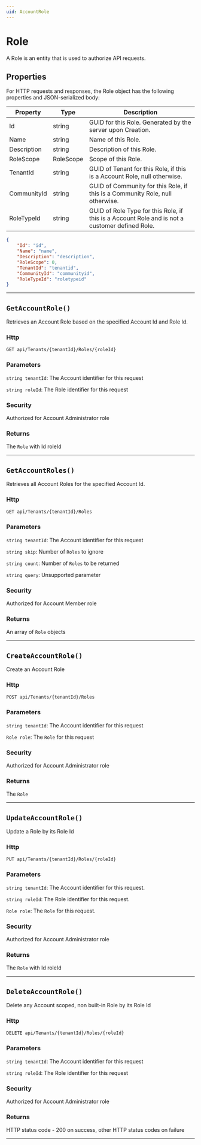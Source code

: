 ```yaml
---
uid: AccountRole
---
```


# Role

A Role is an entity that is used to authorize API requests.

## Properties

For HTTP requests and responses, the Role object has the following properties and JSON-serialized body: 

| Property | Type | Description | 
 | --- | --- | ---  | 
| Id | string | GUID for this Role. Generated by the server upon Creation. | 
| Name | string | Name of this Role. | 
| Description | string | Description of this Role. | 
| RoleScope | RoleScope | Scope of this Role. | 
| TenantId | string | GUID of Tenant for this Role, if this is a Account Role, null otherwise. | 
| CommunityId | string | GUID of Community for this Role, if this is a Community Role, null otherwise. | 
| RoleTypeId | string | GUID of Role Type for this Role, if this is a Account Role and is not a customer defined Role. | 


```json
{
	"Id": "id",
	"Name": "name",
	"Description": "description",
	"RoleScope": 0,
	"TenantId": "tenantid",
	"CommunityId": "communityid",
	"RoleTypeId": "roletypeid"
}
```
***

## `GetAccountRole()`

Retrieves an Account Role based on the specified Account Id and Role Id.

### Http

`GET api/Tenants/{tenantId}/Roles/{roleId}`

### Parameters

`string tenantId`:	The Account identifier for this request

`string roleId`:	The Role identifier for this request



### Security

Authorized for Account Administrator role

### Returns

The `Role` with Id roleId

***
## `GetAccountRoles()`

Retrieves all Account Roles for the specified Account Id.

### Http

`GET api/Tenants/{tenantId}/Roles`

### Parameters

`string tenantId`:	The Account identifier for this request

`string skip`:	Number of `Roles` to ignore

`string count`:	Number of `Roles` to be returned

`string query`:	Unsupported parameter



### Security

Authorized for Account Member role

### Returns

An array of `Role` objects 

***
## `CreateAccountRole()`

Create an Account Role

### Http

`POST api/Tenants/{tenantId}/Roles`

### Parameters

`string tenantId`:	The Account identifier for this request

`Role role`:	The `Role` for this request



### Security

Authorized for Account Administrator role

### Returns

The `Role`

***
## `UpdateAccountRole()`

Update a Role by its Role Id

### Http

`PUT api/Tenants/{tenantId}/Roles/{roleId}`

### Parameters

`string tenantId`:	The Account identifier for this request.

`string roleId`:	The Role identifier for this request.

`Role role`:	The `Role` for this request.



### Security

Authorized for Account Administrator role

### Returns

The `Role` with Id roleId

***
## `DeleteAccountRole()`

Delete any Account scoped, non built-in Role by its Role Id

### Http

`DELETE api/Tenants/{tenantId}/Roles/{roleId}`

### Parameters

`string tenantId`:	The Account identifier for this request

`string roleId`:	The Role identifier for this request



### Security

Authorized for Account Administrator role

### Returns

HTTP status code - 200 on success, other HTTP status codes on failure

***
